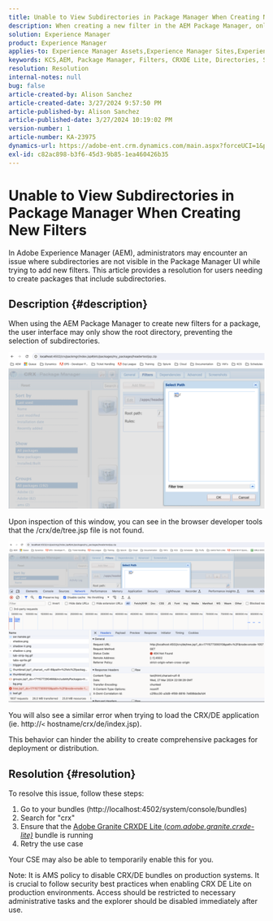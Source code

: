 ```yaml
---
title: Unable to View Subdirectories in Package Manager When Creating New Filters
description: When creating a new filter in the AEM Package Manager, only the root directory is displayed and subdirectories are not shown.
solution: Experience Manager
product: Experience Manager
applies-to: Experience Manager Assets,Experience Manager Sites,Experience Manager 6.5,Experience Manager
keywords: KCS,AEM, Package Manager, Filters, CRXDE Lite, Directories, Subdirectories, UI, Package Builder
resolution: Resolution
internal-notes: null
bug: false
article-created-by: Alison Sanchez
article-created-date: 3/27/2024 9:57:50 PM
article-published-by: Alison Sanchez
article-published-date: 3/27/2024 10:19:02 PM
version-number: 1
article-number: KA-23975
dynamics-url: https://adobe-ent.crm.dynamics.com/main.aspx?forceUCI=1&pagetype=entityrecord&etn=knowledgearticle&id=3b47fa08-85ec-ee11-a203-6045bd03c412
exl-id: c82ac898-b3f6-45d3-9b85-1ea460426b35
---
```

# Unable to View Subdirectories in Package Manager When Creating New Filters


In Adobe Experience Manager (AEM), administrators may encounter an issue where subdirectories are not visible in the Package Manager UI while trying to add new filters. This article provides a resolution for users needing to create packages that include subdirectories.

## Description {#description}


When using the AEM Package Manager to create new filters for a package, the user interface may only show the root directory, preventing the selection of subdirectories.

![](assets/___bce0bedb-87ec-ee11-a203-6045bd03c412___.png)

Upon inspection of this window, you can see in the browser developer tools that the /crx/de/tree.jsp file is not found.

![](assets/___e0e0bedb-87ec-ee11-a203-6045bd03c412___.png)

You will also see a similar error when trying to load the CRX/DE application (ie. http://`<` hostname/crx/de/index.jsp).

This behavior can hinder the ability to create comprehensive packages for deployment or distribution.


## Resolution {#resolution}


To resolve this issue, follow these steps:

1. Go to your bundles (http://localhost:4502/system/console/bundles)
2. Search for "crx"
3. Ensure that the [Adobe Granite CRXDE Lite (*com.adobe.granite.crxde-lite)*](http://localhost:4502/system/console/bundles/241) bundle is running
4. Retry the use case


Your CSE may also be able to temporarily enable this for you.

Note: It is AMS policy to disable CRX/DE bundles on production systems. It is crucial to follow security best practices when enabling CRX DE Lite on production environments. Access should be restricted to necessary administrative tasks and the explorer should be disabled immediately after use.
